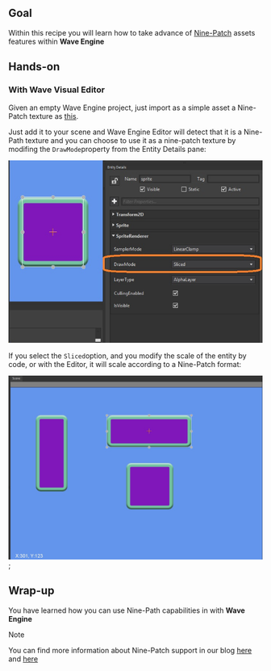 ## Goal

Within this recipe you will learn how to take advance of [Nine-Patch](https://geeks.ms/waveengineteam/2016/09/29/nine-patch-in-waveengine/) assets features within **Wave Engine** 

## Hands-on

### With Wave Visual Editor

Given an empty Wave Engine project, just import as a simple asset a Nine-Patch texture as [this](images/NinePatch/ninePatchImage.9.png).

Just add it to your scene and Wave Engine Editor will detect that it is a Nine-Path texture and you can choose to use it as a nine-patch texture by modifing the `DrawMode`property from the Entity Details pane:

![](images/NinePatch/DrawModeProperty.jpg)

If you select the `Sliced`option, and you modify the scale of the entity by code, or with the Editor, it will scale according to a Nine-Patch format:

![](images/NinePatch/Scene.jpg);


## Wrap-up

You have learned how you can use Nine-Path capabilities in with **Wave Engine**

> [!Note]
> You can find more information about Nine-Patch support in our blog [here](https://geeks.ms/waveengineteam/2016/09/29/nine-patch-in-waveengine/) and [here](https://geeks.ms/waveengineteam/2017/06/13/ninepatch-native-support/)